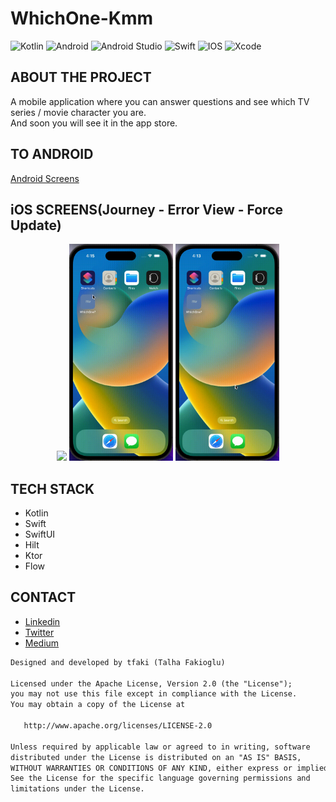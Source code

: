 # WhichOne-Kmm
![Kotlin](https://img.shields.io/badge/kotlin-%230095D5.svg?style=for-the-badge&logo=kotlin&logoColor=white)
![Android](https://img.shields.io/badge/Android-3DDC84?style=for-the-badge&logo=android&logoColor=white)
![Android Studio](https://img.shields.io/badge/Android%20Studio-3DDC84.svg?style=for-the-badge&logo=android-studio&logoColor=white)
![Swift](https://img.shields.io/badge/swift-F54A2A?style=for-the-badge&logo=swift&logoColor=white)
![IOS](https://img.shields.io/badge/iOS-000000?style=for-the-badge&logo=ios&logoColor=white)
![Xcode](https://img.shields.io/badge/Xcode-007ACC?style=for-the-badge&logo=Xcode&logoColor=white)

## ABOUT THE PROJECT

A mobile application where you can answer questions and see which TV series / movie character you are.  
And soon you will see it in the app store.

## TO ANDROID
[Android Screens](https://github.com/tfaki/WhichOne-Android)

## iOS SCREENS(Journey - Error View - Force Update)

<p align="center">
 <img src="happy_path.gif" width="33%"/>
  <img src="error.gif" width="33%"/>
  <img src="force_update.gif" width="33%"/>
</p>
  
  <p align="center">
</p>


## TECH STACK
- Kotlin
- Swift
- SwiftUI
- Hilt
- Ktor
- Flow

## CONTACT

- [Linkedin](https://www.linkedin.com/in/talha-fakioglu/)
- [Twitter](https://twitter.com/talhafaki)
- [Medium](https://medium.com/@talhafaki)

```xml
Designed and developed by tfaki (Talha Fakioglu)

Licensed under the Apache License, Version 2.0 (the "License");
you may not use this file except in compliance with the License.
You may obtain a copy of the License at

   http://www.apache.org/licenses/LICENSE-2.0

Unless required by applicable law or agreed to in writing, software
distributed under the License is distributed on an "AS IS" BASIS,
WITHOUT WARRANTIES OR CONDITIONS OF ANY KIND, either express or implied.
See the License for the specific language governing permissions and
limitations under the License.
